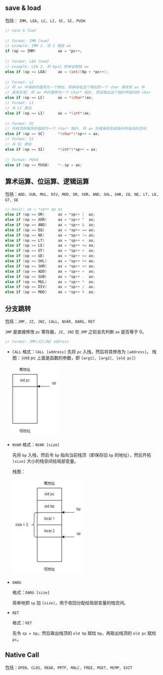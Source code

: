 ## save & load

包括： `IMM, LEA, LC, LI, SC, SI, PUSH`

```cpp
// save & load

// format: IMM [num]
// example: IMM 2. 将 2 赋给 ax
if (op == IMM)          ax = *pc++;

// format: LEA [num]
// example: LEA 2. 将 bp+2 的地址赋给 ax
else if (op == LEA)     ax = (int)(bp + *pc++);

// format: LC
// 将 ax 中保存的值视为一个地址，将保存在这个地址的一个 char 保存到 ax 中
// 具体实现: 将 ax 中的值转为一个 char* 指针, 然后取出这个指针所指向的 char
else if (op == LC)      ax = *(char*)ax;
// format: LI
// 与 LC 类似
else if (op == LI)      ax = *(int*)ax;

// format: SC
// 将栈顶所保存的值视为一个 char* 指针, 将 ax 的值保存到该指针所指向的空间
else if (op == SC)      *(char*)*sp++ = ax;
// format: SI
// 与 SC 类似
else if (op == SI)      *(int*)*sp++ = ax;

// format: PUSH
else if (op == PUSH)    *--sp = ax;
```

## 算术运算、位运算、逻辑运算

包括：`ADD, SUB, MUL, DIV, MOD, OR, XOR, AND, SHL, SHR, IQ, NE, LT, LE, GT, GE`

```cpp
// basic: ax = *sp++ op ax
else if (op == OR)      ax = *sp++ |  ax;
else if (op == XOR)     ax = *sp++ ^  ax;
else if (op == AND)     ax = *sp++ &  ax;
else if (op == EQ)      ax = *sp++ == ax;
else if (op == NE)      ax = *sp++ != ax;
else if (op == LT)      ax = *sp++ <  ax;
else if (op == LE)      ax = *sp++ <= ax;
else if (op == GT)      ax = *sp++ >  ax;
else if (op == GE)      ax = *sp++ >= ax;
else if (op == SHL)     ax = *sp++ << ax;
else if (op == SHR)     ax = *sp++ >> ax;
else if (op == ADD)     ax = *sp++ +  ax;
else if (op == SUB)     ax = *sp++ -  ax;
else if (op == MUL)     ax = *sp++ *  ax;
else if (op == DIV)     ax = *sp++ /  ax;
else if (op == MOD)     ax = *sp++ %  ax;
```

## 分支跳转

包括：`JMP, JZ, JNZ, CALL, NVAR, DARG, RET`

`JMP` 是直接修改 `pc` 寄存器，`JZ, JNZ` 在 `JMP` 之前会先判断 `ax` 是否等于 0。

```cpp
// format: JMP/JZ/JNZ address
```

* `CALL`
  格式：`CALL [address]`
  先将 `pc` 入栈，然后将其修改为 `[address]`。
  栈图：（old pc 上面是函数的参数，即 `[arg1], [arg2], [old pc]`）

  ![img](./assets/stack1.png)
* `NVAR`
  格式：`NVAR [size]`

  先将 `bp` 入栈，然后令 `bp` 指向当前栈顶（即保存旧 `bp` 的地址），然后开拓 `[size]` 大小的栈空间给局部变量。

  栈图：

  ![img](./assets/stack2.png)
* `DARG`

  格式：`DARG [size]`

  简单地把 `sp` 加 `[size]`，用于收回分配给局部变量的栈空间。
* `RET`

  格式：`RET`

  先令 `sp = bp`，然后取出栈顶的 `old bp` 赋给 `bp`，再取出栈顶的 `old pc` 赋给 `pc`。

## Native Call

包括：`OPEN, CLOS, READ, PRTF, MALC, FREE, MSET, MCMP, EXIT`
